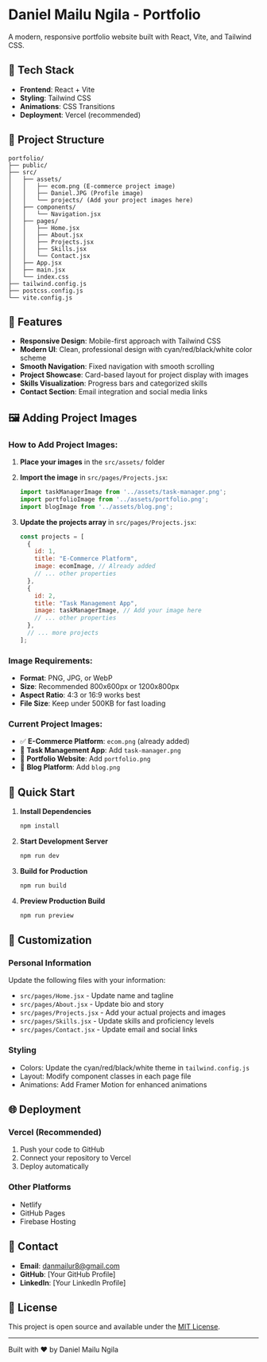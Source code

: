 # Daniel Mailu Ngila - Portfolio

A modern, responsive portfolio website built with React, Vite, and Tailwind CSS.

## 🚀 Tech Stack

- **Frontend**: React + Vite
- **Styling**: Tailwind CSS
- **Animations**: CSS Transitions
- **Deployment**: Vercel (recommended)

## 📁 Project Structure

```
portfolio/
├── public/
├── src/
│   ├── assets/
│   │   ├── ecom.png (E-commerce project image)
│   │   ├── Daniel.JPG (Profile image)
│   │   └── projects/ (Add your project images here)
│   ├── components/
│   │   └── Navigation.jsx
│   ├── pages/
│   │   ├── Home.jsx
│   │   ├── About.jsx
│   │   ├── Projects.jsx
│   │   ├── Skills.jsx
│   │   └── Contact.jsx
│   ├── App.jsx
│   ├── main.jsx
│   └── index.css
├── tailwind.config.js
├── postcss.config.js
└── vite.config.js
```

## 🎨 Features

- **Responsive Design**: Mobile-first approach with Tailwind CSS
- **Modern UI**: Clean, professional design with cyan/red/black/white color scheme
- **Smooth Navigation**: Fixed navigation with smooth scrolling
- **Project Showcase**: Card-based layout for project display with images
- **Skills Visualization**: Progress bars and categorized skills
- **Contact Section**: Email integration and social media links

## 🖼️ Adding Project Images

### How to Add Project Images:

1. **Place your images** in the `src/assets/` folder
2. **Import the image** in `src/pages/Projects.jsx`:
   ```javascript
   import taskManagerImage from '../assets/task-manager.png';
   import portfolioImage from '../assets/portfolio.png';
   import blogImage from '../assets/blog.png';
   ```

3. **Update the projects array** in `src/pages/Projects.jsx`:
   ```javascript
   const projects = [
     {
       id: 1,
       title: "E-Commerce Platform",
       image: ecomImage, // Already added
       // ... other properties
     },
     {
       id: 2,
       title: "Task Management App",
       image: taskManagerImage, // Add your image here
       // ... other properties
     },
     // ... more projects
   ];
   ```

### Image Requirements:
- **Format**: PNG, JPG, or WebP
- **Size**: Recommended 800x600px or 1200x800px
- **Aspect Ratio**: 4:3 or 16:9 works best
- **File Size**: Keep under 500KB for fast loading

### Current Project Images:
- ✅ **E-Commerce Platform**: `ecom.png` (already added)
- 🔄 **Task Management App**: Add `task-manager.png`
- 🔄 **Portfolio Website**: Add `portfolio.png`
- 🔄 **Blog Platform**: Add `blog.png`

## 🚀 Quick Start

1. **Install Dependencies**
   ```bash
   npm install
   ```

2. **Start Development Server**
   ```bash
   npm run dev
   ```

3. **Build for Production**
   ```bash
   npm run build
   ```

4. **Preview Production Build**
   ```bash
   npm run preview
   ```

## 📝 Customization

### Personal Information
Update the following files with your information:
- `src/pages/Home.jsx` - Update name and tagline
- `src/pages/About.jsx` - Update bio and story
- `src/pages/Projects.jsx` - Add your actual projects and images
- `src/pages/Skills.jsx` - Update skills and proficiency levels
- `src/pages/Contact.jsx` - Update email and social links

### Styling
- Colors: Update the cyan/red/black/white theme in `tailwind.config.js`
- Layout: Modify component classes in each page file
- Animations: Add Framer Motion for enhanced animations

## 🌐 Deployment

### Vercel (Recommended)
1. Push your code to GitHub
2. Connect your repository to Vercel
3. Deploy automatically

### Other Platforms
- Netlify
- GitHub Pages
- Firebase Hosting

## 📧 Contact

- **Email**: danmailur8@gmail.com
- **GitHub**: [Your GitHub Profile]
- **LinkedIn**: [Your LinkedIn Profile]

## 📄 License

This project is open source and available under the [MIT License](LICENSE).

---

Built with ❤️ by Daniel Mailu Ngila
